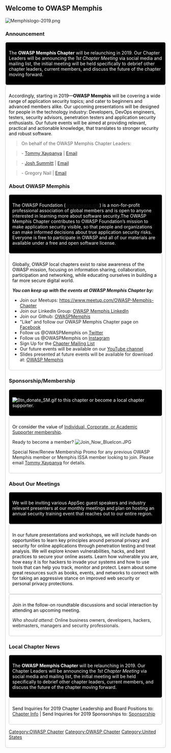 ## Welcome to **OWASP Memphis**


![Memphislogo-2019.png](Memphislogo-2019.png "Memphislogo-2019.png")

### Announcement

<div style="border-radius: 5px; border-style:solid; border-width:1px; border-color:#CCCCCC; background-color:#000000; padding:10px;">

<span style="color:#FFFFFF"> The **OWASP Memphis Chapter** will be
relaunching in 2019. Our Chapter Leaders will be announcing the *1st
Chapter Meeting* via social media and mailing list, the initial meeting
will be held specifically to debrief other chapter leaders, current
members, and discuss the future of the chapter moving forward.</span>

</div>

<div style="border-radius: 5px; border-style:solid; border-width:1px; border-color:#CCCCCC; background-color:#FFFFFF; padding:10px;">

<span style="color:#000000"> Accordingly, starting in 2019—**OWASP
Memphis** will be covering a wide range of application security topics;
and cater to beginners and advanced members alike. Our upcoming
presentations will be designed for people in the technology industry:
Developers, DevOps engineers, testers, security advisors, penetration
testers and application security enthusiasts. Our future events will be
aimed at providing relevant, practical and actionable knowledge, that
translates to stronger security and robust software.

> On behalf of the OWASP Memphis Chapter Leaders:

> \- [Tommy Xaypanya](User:Tommy_Xaypanya "wikilink") |
> [Email](Mailto:Tommy.Xaypanya@owasp.org)

> \- [Josh Summitt](User:Josh_Summitt "wikilink") |
> [Email](Mailto:Josh.Summitt@owasp.org)

> \- Gregory Nail | [Email](Mailto:Greg.Nail@owasp.org)

### About OWASP Memphis

<div style="border-radius: 5px; border-style:solid; border-width:1px; border-color:#CCCCCC; background-color:#000000; padding:10px;">

<span style="color:#FFFFFF"> The OWASP Foundation (www.owasp.org) is a
non-for-profit professional association of global members and is open to
anyone interested in learning more about software security.The OWASP
Memphis Chapter contributes to OWASP Foundation’s mission to make
application security visible, so that people and organizations can make
informed decisions about true application security risks. Everyone is
free to participate in OWASP and all of our materials are available
under a free and open software license.</span>

</div>

<div style="border-radius: 5px; border-style:solid; border-width:1px; border-color:#CCCCCC; background-color:#FFFFFF; padding:10px;">

<span style="color:#000000"> Globally, OWASP local chapters exist to
raise awareness of the OWASP mission, focusing on information sharing,
collaboration, participation and networking, while educating ourselves
in building a far more secure digital world.

***You can keep up with the events at OWASP Memphis Chapter by:***

  - Join our Meetups: <https://www.meetup.com/OWASP-Memphis-Chapter>
  - Join our LinkedIn Group: [OWASP Memphis
    LinkedIn](https://www.linkedin.com/groups/3127943/)
  - Join our Github: [OWASPMemphis](http://github.com/OWASPMemphis)
  - "Like" and follow our OWASP Memphis Chapter page on
    [Facebook](http://facebook.com/OWASP-Memphis-115731311834721/)
  - Follow us @OWASPMemphis on
    [Twitter](https://twitter.com/owaspmemphis)
  - Follow us @OWASPMemphis on
    [Instagram](https://www.instagram.com/owasp_memphis/)
  - Sign Up for the [Chapter Mailing
    List](https://lists.owasp.org/mailman/listinfo/owasp-memphis/Memphis)
  - Our future events will be available on our [YouTube
    channel](https://www.youtube.com/channel/UCSCAE3CKAaoCZChIj5_xLjA)
  - Slides presented at future events will be available for download at:
    [OWASP Memphis](https://www.owasp.org/index.php/Memphis)

</span>

</div>

### Sponsorship/Membership

<div style="border-radius: 5px; border-style:solid; border-width:1px; border-color:#CCCCCC; background-color:#000000; padding:10px;">

<span style="color:#FFFFFF"> ![Btn_donate_SM.gif](Btn_donate_SM.gif
"Btn_donate_SM.gif") to this chapter or become a local chapter
supporter.</span>

</div>

<div style="border-radius: 5px; border-style:solid; border-width:1px; border-color:#CCCCCC; background-color:#FFFFFF; padding:10px;">

<span style="color:#000000"> Or consider the value of [Individual,
Corporate, or Academic Supporter membership](Membership "wikilink").

Ready to become a member?
![Join_Now_BlueIcon.JPG](Join_Now_BlueIcon.JPG
"Join_Now_BlueIcon.JPG")

Special New/Renew Membership Promo for any previous OWASP Memphis member
or Memphis ISSA member looking to join.
Please email [Tommy Xaypanya](User:Tommy_Xaypanya "wikilink") for
details.

</span>

</div>

### About Our Meetings

<div style="border-radius: 5px; border-style:solid; border-width:1px; border-color:#CCCCCC; background-color:#000000; padding:10px;">

<span style="color:#FFFFFF"> We will be inviting various AppSec guest
speakers and industry relevant presenters at our monthly meetings and
plan on hosting an annual security training event that reaches out to
our entire region.</span>

</div>

<div style="border-radius: 5px; border-style:solid; border-width:1px; border-color:#CCCCCC; background-color:#FFFFFF; padding:10px;">

<span style="color:#000000"> In our future presentations and workshops,
we will include hands-on opportunities to learn key principles around
personal privacy and security for online applications through
penetration testing and treat analysis. We will explore known
vulnerabilities, hacks, and best practices to secure your online assets.
Learn how vulnerable you are, how easy it is for hackers to invade your
systems and how to use tools that can help you track, monitor and
protect. Learn about some great resources such as books, events, and
networks to connect with for taking an aggressive stance on improved web
security or personal privacy protections.</span>

</div>

<div style="border-radius: 5px; border-style:solid; border-width:1px; border-color:#CCCCCC; background-color:#FFFFFF; padding:10px;">

<span style="color:#000000"> Join in the follow-on roundtable
discussions and social interaction by attending an upcoming meeting.

*Who should attend:* Online business owners, developers, hackers,
webmasters, managers and security professionals.</span>

</div>

### Local Chapter News

<div style="border-radius: 5px; border-style:solid; border-width:1px; border-color:#CCCCCC; background-color:#000000; padding:10px;">

<span style="color:#FFFFFF"> The **OWASP Memphis Chapter** will be
relaunching in 2019. Our Chapter Leaders will be announcing the *1st
Chapter Meeting* via social media and mailing list, the initial meeting
will be held specifically to debrief other chapter leaders, current
members, and discuss the future of the chapter moving forward.</span>

</div>

<div style="border-radius: 5px; border-style:solid; border-width:1px; border-color:#CCCCCC; background-color:#FFFFFF; padding:10px;">

<span style="color:#000000"> Send Inquiries for 2019 Chapter Leadership
and Board Positions to: [Chapter Info](mailto:info@owaspmemphis.org) |
Send Inquiries for 2019 Sponsorships to:
[Sponsorship](mailto:sponsorships@owaspmemphis.org)</span>

</div>

[Category:OWASP Chapter](Category:OWASP_Chapter "wikilink")
[Category:OWASP Chapter](Category:OWASP_Chapter "wikilink")
[Category:United States](Category:United_States "wikilink")